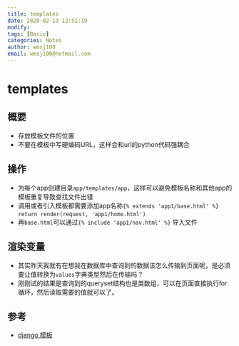 ```yaml
---
title: templates
date: 2020-02-13 12:51:19
modify: 
tags: [Basic]
categories: Notes
author: wmsj100
email: wmsj100@hotmail.com
---
```


# templates

## 概要

- 存放模板文件的位置
- 不要在模板中写硬编码URL，这样会和url的python代码强耦合

## 操作

- 为每个app创建目录`app/templates/app`，这样可以避免模板名称和其他app的模板重复导致查找文件出错
- 调用或者引入模板都需要添加app名称`{% extends 'app1/base.html' %}` `return render(request, 'app1/home.html')`
- 再`base.html`可以通过`{% include 'app1/nav.html' %}` 导入文件

## 渲染变量

- 其实昨天我就有在想我在数据库中查询到的数据该怎么传输到页面呢，是必须要让值转换为`values`字典类型然后在传输吗？
- 刚刚试的结果是查询到的queryset结构也是类数组，可以在页面直接执行for循环，然后读取需要的值就可以了。

## 参考

- [django 模板](https://code.ziqiangxuetang.com/django/django-template.html)
